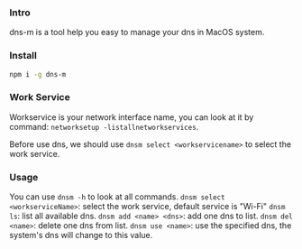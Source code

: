 ### Intro
dns-m is a tool help you easy to manage your dns in MacOS system.

### Install
```bash
npm i -g dns-m
```

### Work Service
Workservice is your network interface name, you can look at it by command: `networksetup -listallnetworkservices`.

Before use dns, we should use `dnsm select <workservicename>` to select the work service.


### Usage
You can use `dnsm -h` to look at all commands.
`dnsm select <workserviceName>`: select the work service, default service is "Wi-Fi"
`dnsm ls`: list all available dns.
`dnsm add <name> <dns>`: add one dns to list.
`dnsm del <name>`: delete one dns from list.
`dnsm use <name>`: use the specified dns, the system's dns will change to this value.
